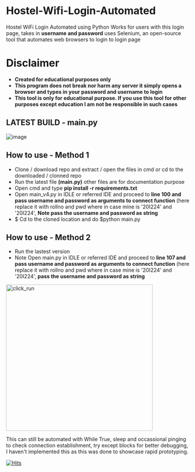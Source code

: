 # Hostel-Wifi-Login-Automated
Hostel WiFi Login Automated using Python
Works for users with this login page, takes in **username and password** uses Selenium, an open-source tool that automates web browsers to login to login page

# Disclaimer
- **Created for educational purposes only**
- **This program does not break nor harm any server it simply opens a browser and types in your password and username to login**
- **This tool is only for educational purpose. If you use this tool for other purposes except education I am not be responsible in such cases**

## **LATEST BUILD - main.py**
![image](https://user-images.githubusercontent.com/75175772/171265320-e75e2d85-3648-45d9-bf6b-82596d38d653.png)


## How to use - Method 1
- Clone / download repo and extract / open the files in cmd or cd to the downloaded / clonned repo
- Run the latest file **(main.py)** other files are for documentation purpose 
- Open cmd and type **pip install -r requirements.txt** 
- Open main_v4.py in IDLE or referred IDE and proceed to **line 100 and pass username and password as arguments to connect function** (here replace it with rollno and pwd where in case mine is '20I224' and '20I224', **Note pass the username and password as string**
- $ Cd to the cloned location and do $python main.py
## How to use - Method 2
- Run the lastest version
- Note Open main.py in IDLE or referred IDE and proceed to **line 107 and pass username and password as arguments to connect function** (here replace it with rollno and pwd where in case mine is '20I224' and '20I224', **pass the username and password as string**
<img src="https://user-images.githubusercontent.com/75175772/171410407-5543dc02-49b0-4d69-bff5-94db3e70b7ec.png" alt="click_run" width="400"/>


This can still be automated with While True, sleep and occassional pinging to check connection establishment, try except blocks for better debugging, I haven't implemented this as this was done to showcase rapid prototyping.

[![Hits](https://hits.seeyoufarm.com/api/count/incr/badge.svg?url=https%3A%2F%2Fgithub.com%2FKaushik-Ss%2FPSG-Tech-Hostel-WiFi-Login-Automated&count_bg=%237CFF18&title_bg=%23A83636&icon=&icon_color=%234D2121&title=Total+Visitors&edge_flat=true)](https://hits.seeyoufarm.com)


